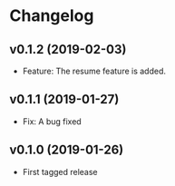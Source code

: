 # Changelog

## v0.1.2 (2019-02-03)

* Feature: The resume feature is added.

## v0.1.1 (2019-01-27)

* Fix: A bug fixed

## v0.1.0 (2019-01-26)

* First tagged release
